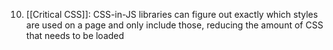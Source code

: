 10. [[Critical CSS]]: CSS-in-JS libraries can figure out exactly which styles are used on a page and only include those, reducing the amount of CSS that needs to be loaded